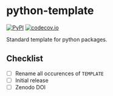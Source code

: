 # python-template

[![PyPI](https://img.shields.io/pypi/v/TEMPLATE.svg)](https://pypi.python.org/pypi/TEMPLATE)
[![codecov.io](https://codecov.io/github/aaronmussig/TEMPLATE/coverage.svg?branch=master)](https://codecov.io/github/aaronmussig/TEMPLATE?branch=master)

Standard template for python packages.


## Checklist
- [ ] Rename all occurences of `TEMPLATE`
- [ ] Initial release
- [ ] Zenodo DOI
